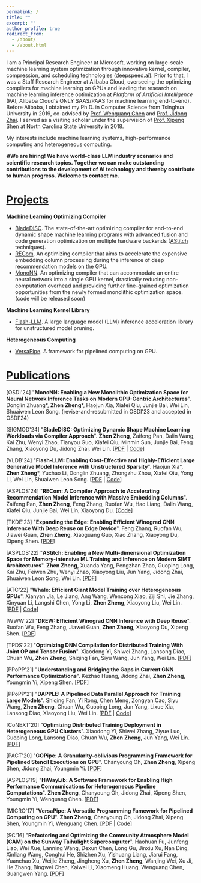 ```yaml
---
permalink: /
title: ""
excerpt: ""
author_profile: true
redirect_from: 
  - /about/
  - /about.html
---
```



I am a Principal Research Engineer at Microsoft, working on large-scale machine learning system optimization through innovative kernel, compiler, compression, and scheduling technologies ([deepspeed.ai](https://www.deepspeed.ai)).
Prior to that, I was a Staff Research Engineer at Alibaba Cloud, overseeing the optimizing compilers for machine learning on GPUs and leading the research on machine learning inference optimization at *Platform of Artificial Intelligence* (PAI, Alibaba Cloud's ONLY SAAS/PAAS for machine learning end-to-end).
Before Alibaba, I obtained my Ph.D. in Computer Science from Tsinghua University in 2019, co-advised by [Prof. Wenguang Chen](https://pacman.cs.tsinghua.edu.cn/~cwg/) and [Prof. Jidong Zhai](https://pacman.cs.tsinghua.edu.cn/~zjd/).
I served as a visiting scholar under the supervision of [Prof. Xipeng Shen](https://research.csc.ncsu.edu/picture/xshen5/index.htm) at North Carolina State University in 2018.

My interests include machine learning systems, high-performance computing and heterogeneous computing.

**🔥We are hiring! We have world-class LLM industry scenarios and scientific research topics. Together we can make outstanding contributions to the development of AI technology and thereby contribute to human progress. Welcome to contact me.**


[Projects](#projects)
======

**Machine Learning Optimizing Compiler**
- [BladeDISC](https://github.com/alibaba/BladeDISC). The state-of-the-art optimizing compiler for end-to-end dynamic shape machine learning programs with advanced fusion and code generation optimization on multiple hardware backends ([AStitch](https://dl.acm.org/doi/10.1145/3503222.3507723) techniques).
- [RECom](https://github.com/AlibabaResearch/recom). An optimizing compiler that aims to accelerate the expensive embedding column processing during the inference of deep recommendation models on the GPU.
- [MonoNN](https://github.com/AlibabaResearch/mononn). An optimizing compiler that can accommodate an entire neural network into a single GPU kernel, drastically reducing non-computation overhead and providing further fine-grained optimization opportunities from the newly formed monolithic optimization space.
(code will be released soon)

**Machine Learning Kernel Library**
- [Flash-LLM](https://github.com/AlibabaResearch/flash-llm). A large language model (LLM) inference acceleration library for unstructured model pruning.

**Heterogeneous Computing**
- [VersaPipe](https://github.com/JamesTheZ/VersaPipe). A framework for pipelined computing on GPU.


[Publications](#publications)
======

\[OSDI'24\]
"**MonoNN: Enabling a New Monolithic Optimization Space for Neural Network Inference Tasks on Modern GPU-Centric Architectures**".
Donglin Zhuang*, **Zhen Zheng**\*, Haojun Xia, Xiafei Qiu, Junjie Bai, Wei Lin, Shuaiwen Leon Song.
(revise-and-resubmitted in OSDI'23 and accepted in OSDI'24)

\[SIGMOD'24\]
"**BladeDISC: Optimizing Dynamic Shape Machine Learning Workloads via Compiler Approach**".
**Zhen Zheng**, Zaifeng Pan, Dalin Wang, Kai Zhu, Wenyi Zhao, Tianyou Guo, Xiafei Qiu, Minmin Sun, Junjie Bai, Feng Zhang, Xiaoyong Du, Jidong Zhai, Wei Lin.
\[[PDF](/files/bladedisc-sigmod24.pdf) | [Code](https://github.com/alibaba/BladeDISC)\]

\[VLDB'24\]
"**Flash-LLM: Enabling Cost-Effective and Highly-Efficient Large Generative Model Inference with Unstructured Sparsity**".
Haojun Xia\*, **Zhen Zheng**\*, Yuchao Li, Donglin Zhuang, Zhongzhu Zhou, Xiafei Qiu, Yong Li, Wei Lin, Shuaiwen Leon Song.
\[[PDF](https://arxiv.org/pdf/2309.10285.pdf) | [Code](https://github.com/AlibabaResearch/flash-llm)\]

\[ASPLOS'24\]
"**RECom: A Compiler Approach to Accelerating Recommendation Model Inference with Massive Embedding Columns**".
Zaifeng Pan, **Zhen Zheng**, Feng Zhang, Ruofan Wu, Hao Liang, Dalin Wang, Xiafei Qiu, Junjie Bai, Wei Lin, Xiaoyong Du.
\[[Code](https://github.com/AlibabaResearch/recom)\]

\[TKDE'23\]
"**Expanding the Edge: Enabling Efficient Winograd CNN Inference With Deep Reuse on Edge Device**".
Feng Zhang, Ruofan Wu, Jiawei Guan, **Zhen Zheng**, Xiaoguang Guo, Xiao Zhang, Xiaoyong Du, Xipeng Shen.
\[[PDF](/files/zhang-tkde23.pdf)\]

\[ASPLOS'22\]
"**AStitch: Enabling a New Multi-dimensional Optimization Space for Memory-intensive ML Training and Inference on Modern SIMT Architectures**".
**Zhen Zheng**, Xuanda Yang, Pengzhan Zhao, Guoping Long, Kai Zhu, Feiwen Zhu, Wenyi Zhao, Xiaoyong Liu, Jun Yang, Jidong Zhai, Shuaiwen Leon Song, Wei Lin.
\[[PDF](/files/astitch-asplos22.pdf)\]

\[ATC'22\]
"**Whale: Efficient Giant Model Training over Heterogeneous GPUs**".
Xianyan Jia, Le Jiang, Ang Wang, Wencong Xiao, Ziji Shi, Jie Zhang, Xinyuan Li, Langshi Chen, Yong Li, **Zhen Zheng**, Xiaoyong Liu, Wei Lin.
\[[PDF](/files/whale-atc22.pdf) | [Code](https://github.com/alibaba/EasyParallelLibrary)\]

\[WWW'22\]
"**DREW: Efficient Winograd CNN Inference with Deep Reuse**".
Ruofan Wu, Feng Zhang, Jiawei Guan, **Zhen Zheng**, Xiaoyong Du, Xipeng Shen.
\[[PDF](/files/drew-www22.pdf)\]

\[TPDS'22\]
"**Optimizing DNN Compilation for Distributed Training With Joint OP and Tensor Fusion**".
Xiaodong Yi, Shiwei Zhang, Lansong Diao, Chuan Wu, **Zhen Zheng**, Shiqing Fan, Siyu Wang, Jun Yang, Wei Lin.
\[[PDF](/files/disco-tpds22.pdf)\]

\[PPoPP'21\]
"**Understanding and Bridging the Gaps in Current GNN Performance Optimizations**".
Kezhao Huang, Jidong Zhai, **Zhen Zheng**, Youngmin Yi, Xipeng Shen.
\[[PDF](/files/huang-ppopp21.pdf)\]

\[PPoPP'21\]
"**DAPPLE: A Pipelined Data Parallel Approach for Training Large Models**".
Shiqing Fan, Yi Rong, Chen Meng, Zongyan Cao, Siyu Wang, **Zhen Zheng**, Chuan Wu, Guoping Long, Jun Yang, Lixue Xia, Lansong Diao, Xiaoyong Liu, Wei Lin.
\[[PDF](/files/dapple-ppopp21.pdf) | [Code](https://github.com/AlibabaPAI/DAPPLE)\]

\[CoNEXT'20\]
"**Optimizing Distributed Training Deployment in Heterogeneous GPU Clusters**".
Xiaodong Yi, Shiwei Zhang, Ziyue Luo, Guoping Long, Lansong Diao, Chuan Wu, **Zhen Zheng**, Jun Yang, Wei Lin.
\[[PDF](/files/heterog-conext20.pdf)\]

\[PACT'20\]
"**GOPipe: A Granularity-oblivious Programming Framework for Pipelined Stencil Executions on GPU**".
Chanyoung Oh, **Zhen Zheng**, Xipeng Shen, Jidong Zhai, Youngmin Yi.
\[[PDF](/files/gopipe-pact20.pdf)\]

\[ASPLOS'19\]
"**HiWayLib: A Software Framework for Enabling High Performance Communications for Heterogeneous Pipeline Computations**".
**Zhen Zheng**, Chanyoung Oh, Jidong Zhai, Xipeng Shen, Youngmin Yi, Wenguang Chen.
\[[PDF](/files/hiwaylib-asplos19.pdf)\]

\[MICRO'17\]
"**VersaPipe: A Versatile Programming Famework for Pipelined Computing on GPU**".
**Zhen Zheng**, Chanyoung Oh, Jidong Zhai, Xipeng Shen, Youngmin Yi, Wenguang Chen.
\[[PDF](/files/versapipe-micro17.pdf) | [Code](https://github.com/JamesTheZ/VersaPipe)\]

\[SC'16\]
"**Refactoring and Optimizing the Community Atmosphere Model (CAM) on the Sunway Taihulight Supercomputer**".
Haohuan Fu, Junfeng Liao, Wei Xue, Lanning Wang, Dexun Chen, Long Gu, Jinxiu Xu, Nan Ding, Xinliang Wang, Conghui He, Shizhen Xu, Yishuang Liang, Jiarui Fang, Yuanchao Xu, Weijie Zheng, Jingheng Xu, **Zhen Zheng**, Wanjing Wei, Xu Ji, He Zhang, Bingwei Chen, Kaiwei Li, Xiaomeng Huang, Wenguang Chen, Guangwen Yang.
\[[PDF](/files/fu-sc16.pdf)\]
